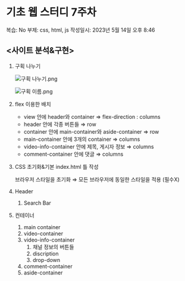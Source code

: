 # 기초 웹 스터디 7주차

복습: No
부제: css, html, js
작성일시: 2023년 5월 14일 오후 8:46

## <사이트 분석&구현>

1. 구획 나누기
    
    ![구획 나누기.png](%E1%84%80%E1%85%B5%E1%84%8E%E1%85%A9%20%E1%84%8B%E1%85%B0%E1%86%B8%20%E1%84%89%E1%85%B3%E1%84%90%E1%85%A5%E1%84%83%E1%85%B5%207%E1%84%8C%E1%85%AE%E1%84%8E%E1%85%A1%208349e4adab4b46d1bd99f087a45a78c5/%25EA%25B5%25AC%25ED%259A%258D_%25EB%2582%2598%25EB%2588%2584%25EA%25B8%25B0.png)
    
    ![구획 이름.png](%E1%84%80%E1%85%B5%E1%84%8E%E1%85%A9%20%E1%84%8B%E1%85%B0%E1%86%B8%20%E1%84%89%E1%85%B3%E1%84%90%E1%85%A5%E1%84%83%E1%85%B5%207%E1%84%8C%E1%85%AE%E1%84%8E%E1%85%A1%208349e4adab4b46d1bd99f087a45a78c5/%25EA%25B5%25AC%25ED%259A%258D_%25EC%259D%25B4%25EB%25A6%2584.png)
    
2. flex 이용한 배치
    - view 안에 header와 container ⇒ flex-direction : columns
    - header 안에 각종 버튼들 ⇒ row
    - container 안에 main-container와 aside-container ⇒ row
    - main-container 안에 3개의 container ⇒ columns
    - video-info-container 안에 제목, 게시자 정보 ⇒ columns
    - comment-container 안에 댓글 ⇒ columns
3. CSS 초기화&기본 index.html 틀 작성
    
    브라우저 스타일을 초기화 ⇒ 모든 브라우저에 동일한 스타일을 적용 (필수X)
    
4. Header
    1. Search Bar
5. 컨테이너
    1. main container
    2. video-container
    3. video-info-container
        1. 채널 정보의 버튼들
        2. discription
        3. drop-down
    4. comment-container
    5. aside-container